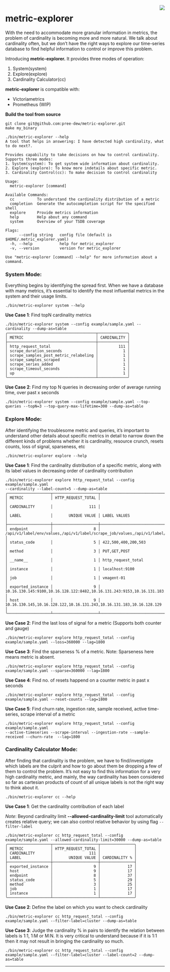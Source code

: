<a href="https://last9.io"><img src="https://last9.github.io/assets/last9-github-badge.svg" align="right" /></a>

# metric-explorer
With the need to accommodate more granular information in metrics, the problem of cardinality is becoming more and more natural. We talk about cardinality often, but we don’t have the right ways to explore our time-series database to find helpful information to control or improve this problem.

Introducing **metric-explorer.** It provides three modes of operation:

1. System(system)
2. Explore(explore)
3. Cardinality Calculator(cc)

**metric-explorer** is compatible with:
- Victoriametrics
- Prometheus (WIP)

**Build the tool from source**
```
git clone git@github.com:pree-dew/metric-explorer.git
make my_binary
```


```
./bin/metric-explorer --help
A tool that helps in answering: I have detected high cardinality, what to do next?.

Provides capability to take decisions on how to control cardinality.
Supports three modes:
1. System(system): To get system wide information about cardinality.
2. Explore (explore): To know more indetails about specific metric.
3. Cardinality Control(cc): To make decision to control cardinality

Usage:
  metric-explorer [command]

Available Commands:
  cc          To understand the cardinality distribution of a metric
  completion  Generate the autocompletion script for the specified shell
  explore     Provide metrics information
  help        Help about any command
  system      Overview of your TSDB coverage

Flags:
      --config string   config file (default is $HOME/.metric_explorer.yaml)
  -h, --help            help for metric_explorer
  -v, --version         version for metric_explorer

Use "metric-explorer [command] --help" for more information about a command.
```
### System Mode:

Everything begins by identifying the spread first. When we have a database with many metrics, it’s essential to identify the most influential metrics in the system and their usage limits.
```
./bin/metric-explorer system --help
```
**Use Case 1**: Find topN cardinality metrics
```
./bin/metric-explorer system --config example/sample.yaml --cardinality --dump-as=table
╭───────────────────────────────────────┬─────────────╮
│ METRIC                                │ CARDINALITY │
├───────────────────────────────────────┼─────────────┤
│ http_request_total                    │         111 │
│ scrape_duration_seconds               │           1 │
│ scrape_samples_post_metric_relabeling │           1 │
│ scrape_samples_scraped                │           1 │
│ scrape_series_added                   │           1 │
│ scrape_timeout_seconds                │           1 │
│ up                                    │           1 │
╰───────────────────────────────────────┴─────────────╯
```
**Use Case 2**: Find my top N queries in decreasing order of average running time, over past x seconds
```
./bin/metric-explorer system --config example/sample.yaml --top-queries --topN=3 --top-query-max-lifetime=300 --dump-as=table
```
### Explore Mode:

After identifying the troublesome metric and queries, it’s important to understand other details about specific metrics in detail to narrow down the different kinds of problems whether it is cardinality, resource crunch, resets counts, loss of signal, sparseness, etc
```
./bin/metric-explorer explore --help
```
**Use Case 1**: Find the cardinality distribution of a specific metric, along with its label values in decreasing order of cardinality contribution
```
./bin/metric-explorer explore http_request_total --config example/sample.yaml 
--cardinality --label-count=5 --dump-as=table
╭───────────────────┬────────────────────┬───────────────────────────────────────────────────────────────────────────────────────────────────────────────────────────────────────────────────────╮
│ METRIC            │ HTTP_REQUEST_TOTAL │                                                                                                                                                       │
│ CARDINALITY       │                111 │                                                                                                                                                       │
│ LABEL             │       UNIQUE VALUE │ LABEL VALUES                                                                                                                                          │
├───────────────────┼────────────────────┼───────────────────────────────────────────────────────────────────────────────────────────────────────────────────────────────────────────────────────┤
│ endpoint          │                  8 │ /api/v1/label/env/values,/api/v1/label/scrape_job/values,/api/v1/label/service_name/values,/api/v1/label/handler/values,/api/v1/label/instance/values │
│ status_code       │                  5 │ 422,500,400,200,503                                                                                                                                   │
│ method            │                  3 │ PUT,GET,POST                                                                                                                                          │
│ __name__          │                  1 │ http_request_total                                                                                                                                    │
│ instance          │                  1 │ localhost:9100                                                                                                                                        │
│ job               │                  1 │ vmagent-01                                                                                                                                            │
│ exported_instance │                  9 │ 10.16.130.145:9100,10.16.128.122:8482,10.16.131.243:9153,10.16.131.183:8482,10.16.128.129:9100                                                        │
│ host              │                  9 │ 10.16.130.145,10.16.128.122,10.16.131.243,10.16.131.183,10.16.128.129                                                                                 │
╰───────────────────┴────────────────────┴───────────────────────────────────────────────────────────────────────────────────────────────────────────────────────────────────────────────────────╯
```
**Use Case 2**: Find the last loss of signal for a metric (Supports both counter and gauge)
```
./bin/metric-explorer explore http_request_total --config example/sample.yaml --loss=360000 --lag=1800
```
**Use Case 3**: Find the sparseness % of a metric. Note: Sparseness here means metric is absent.
```
./bin/metric-explorer explore http_request_total --config example/sample.yaml --sparse=360000 --lag=1800
```
**Use Case 4**: Find no. of resets happend on a counter metric in past x seconds
```
./bin/metric-explorer explore http_request_total --config example/sample.yaml --reset-counts --lag=1800
```
**Use Case 5**: Find churn rate, ingestion rate, sample received, active time-series, scrape interval of a metric
```
./bin/metric-explorer explore http_request_total --config example/sample.yaml 
--active-timeseries --scrape-interval --ingestion-rate --sample-received --churn-rate  --lag=1800
```
### Cardinality Calculator Mode:

After finding that cardinality is the problem, we have to find/investigate which labels are the culprit and how to go about them be dropping a few of them to control the problem. It’s not easy to find this information for a very high cardinality metric, and mainly, the way cardinality has been considered so far as cartesian products of count of all unique labels is not the right way to think about it.
```
./bin/metric-explorer cc --help
```
**Use Case 1**: Get the cardinality contribution of each label

*Note*: Beyond cardinality limit **--allowed-cardinality-limit** tool automatically creates relative query; we can also control relative behavior by using flag `--filter-label`
```
./bin/metric-explorer cc http_request_total --config example/sample.yaml --allowed-cardinality-limit=30000 --dump-as=table
╭───────────────────┬────────────────────┬───────────────╮
│ METRIC            │ HTTP_REQUEST_TOTAL │               │
│ CARDINALITY       │                111 │               │
│ LABEL             │       UNIQUE VALUE │ CARDINALITY % │
├───────────────────┼────────────────────┼───────────────┤
│ exported_instance │                  9 │            17 │
│ host              │                  9 │            17 │
│ endpoint          │                  8 │            37 │
│ status_code       │                  5 │            29 │
│ method            │                  3 │            25 │
│ job               │                  1 │            17 │
│ instance          │                  1 │            17 │
╰───────────────────┴────────────────────┴───────────────╯
```
**Use Case 2**: Define the label on which you want to check cardinality
```
./bin/metric-explorer cc http_request_total --config example/sample.yaml --filter-label=cluster --dump-as=table
```
**Use Case 3**: Judge the cardinality % in pairs to identify the relation between labels is 1:1, 1:M or M:N. It is very critical to understand because if it is 1:1 then it may not result in bringing the cardinality so much.
```
./bin/metric-explorer cc http_request_total --config example/sample.yaml --filter-label=cluster --label-count=2 --dump-as=table
```

---
